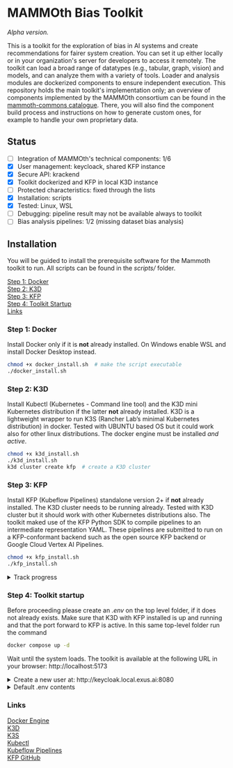 # MAMMOth Bias Toolkit

*Alpha version.*

This is a toolkit for the exploration of bias in AI systems and create recommendations for fairer system creation. You can set it up either locally or in your organization's server for developers to access it remotely.
The toolkit can load a broad range of datatypes (e.g., tabular, graph, vision) and models, and can analyze them with a variety of tools.
Loader and analysis modules are dockerized components to ensure independent execution. This repository holds the main toolkit's implementation only; an overview of components implemented by the MAMMOth consortium can be found in the [mammoth-commons catalogue](https://github.com/mammoth-eu/mammoth-commons/tree/dev/catalogue). There, you will also find the component build process and instructions on how to generate custom ones, for example to handle your own proprietary data.

## Status

- [ ] Integration of MAMMOth's technical components: 1/6
- [X] User management: keycloack, shared KFP instance
- [X] Secure API: krackend
- [X] Toolkit dockerized and KFP in local K3D instance
- [ ] Protected characteristics: fixed through the lists
- [X] Installation: scripts
- [X] Tested: Linux, WSL
- [ ] Debugging: pipeline result may not be available always to toolkit
- [ ] Bias analysis pipelines: 1/2 (missing dataset bias analysis)

## Installation

You will be guided to install the prerequisite software for the Mammoth toolkit to run. All scripts can be found in the *scripts/* folder.

[Step 1: Docker](#step-1-docker)<br>
[Step 2: K3D](#step-2-k3d)<br>
[Step 3: KFP](#step-3-kfp)<br>
[Step 4: Toolkit Startup](#step-4-toolkit-startup)<br>
[Links](#links)

### Step 1: Docker

Install Docker only if it is **not** already installed. On Windows enable WSL and install Docker Desktop instead.

```bash
chmod +x docker_install.sh  # make the script executable
./docker_install.sh
```

</details>


### Step 2: K3D

Install Kubectl (Kubernetes - Command line tool) and the K3D mini Kubernetes distribution if the latter **not** already installed. 
K3D is a lightweight wrapper to run K3S (Rancher Lab’s minimal Kubernetes
distribution) in docker. Tested with UBUNTU based OS but it could work also for other linux
distributions. The docker engine must be installed *and active*.

```bash
chmod +x k3d_install.sh
./k3d_install.sh
k3d cluster create kfp  # create a K3D cluster
```

### Step 3: KFP

Install KFP (Kubeflow Pipelines) standalone version 2+ if **not** already installed. 
The K3D cluster needs to be running already.
Tested with K3D cluster but it should work with other Kubernetes
distributions also. The toolkit maked use of the KFP Python SDK to
compile pipelines to an intermediate representation YAML. These pipelines are submitted
to run on a KFP-conformant backend such as the open source KFP backend
or Google Cloud Vertex AI Pipelines.

```bash
chmod +x kfp_install.sh
./kfp_install.sh
```

<details>
<summary>Track progress</summary>
<br>

When the above script completes, the Kubeflow pipelines deployment procedure starts by itself.
It takes some time to be ready as many things need to be downloaded and
configured during the deployment. Check deployment status with:

```bash
kubectl -n kubeflow get pods
```

Kubeflow pipelines will be ready when all pods are in ready state.
Afterwards,  access the Kubeflow Pipelines interface availabe at
localhost:8080 by running:

```bash
kubectl port-forward --address 0.0.0.0 svc/ml-pipeline-ui 8010:80 -n kubeflow
```
</details>



### Step 4: Toolkit startup

Before proceeding please create an *.env* on the top level folder, if it does not already exists.
Make sure that K3D with KFP installed is up and running and that the port
forward to KFP is active. In this same top-level folder run the command

```bash
docker compose up -d
```

Wait until the system loads. The toolkit is available at the following URL in your browser: http://localhost:5173

<details>
<summary>Create a new user at: http://keycloak.local.exus.ai:8080 </summary>
<br>

Visit the following URL in your browser to create a user

```url
http://keycloak.local.exus.ai:8080
```

Login with the credentials provided in the .env file
for KEYCLOAK_ADMIN_USER and KEYCLOAK_ADMIN_PASSWORD

- Select from the dropdown at the left the option **toolkit**
- Select **Users** from the menu
- Click on **Add user**
- Fill in the details (username, email, firstname, lastname) and click on **Create**
- Click on the **Credentials** tab and set a password
- Turn off the **Temporary** switch
- Save the password

</details>



<details>
<summary>Default .env contents</summary>
<br>

```env
COMPOSE_PROJECT_NAME=mammoth_kk

KEYCLOAK_POSTGRES_USER=mammoth_kc_db_user
KEYCLOAK_POSTGRES_PASSWORD=mammoth_kc_db_pass
KEYCLOAK_POSTGRES_DATABASE=mammoth_kc_db
KEYCLOAK_HOSTNAME=keycloak.local.exus.ai
KEYCLOAK_ADMIN_USER=kc_admin
KEYCLOAK_ADMIN_PASSWORD=kc_admin_pass
KEYCLOAK_LOGLEVEL=INFO
KC_HEALTH_ENABLED=true
KC_METRICS_ENABLED=true
API_POSTGRES_USER=mammoth_api_db_user
API_POSTGRES_PASSWORD=mammoth_api_db_pass
API_POSTGRES_DATABASE=mammoth_api_db
API_POSTGRES_HOST=api-db
API_POSTGRES_PORT=5432

VITE_KEYCLOAK_URL=http://keycloak.local.exus.ai:8080
VITE_KEYCLOAK_CLIENT_ID=kraken
VITE_KEYCLOAK_REALM=toolkit
VITE_LOGOUT_REDIRECT_URI=http://localhost:5173
VITE_BACKEND_URL=http://krakend.local.exus.ai:8081
```
</details>


### Links


[Docker Engine](https://docs.docker.com/engine/)<br>
[K3D](https://k3d.io/)<br>
[K3S](https://github.com/k3s-io/k3s)<br>
[Kubectl](https://kubernetes.io/docs/reference/kubectl/)<br>
[Kubeflow Pipelines](https://www.kubeflow.org/docs/components/pipelines/v2/)<br>
[KFP GitHub](https://github.com/kubeflow/pipelines)

